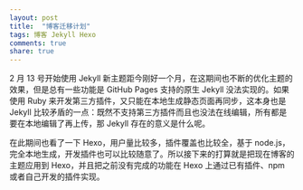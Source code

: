 ```yaml
---
layout: post
title:  "博客迁移计划"
tags: 博客 Jekyll Hexo
comments: true
share: true
---
```


<p class="lead">2 月 13 号开始使用 Jekyll 新主题距今刚好一个月，在这期间也不断的优化主题的效果，但是总有一些功能是 GitHub Pages 支持的原生 Jekyll 没法实现的。如果使用 Ruby 来开发第三方插件，又只能在本地生成静态页面再同步，这本身也是 Jekyll 比较矛盾的一点：既然不支持第三方插件而且也没法在线编辑，所有都是要在本地编辑了再上传，那 Jekyll 存在的意义是什么呢。</p>

在此期间也看了一下 Hexo，用户量比较多，插件覆盖也比较全，基于 node.js，完全本地生成，开发插件也可以比较随意了。所以接下来的打算就是把现在博客的主题应用到 Hexo，并且把之前没有完成的功能在 Hexo 上通过已有插件、npm 或者自己开发的插件实现。
